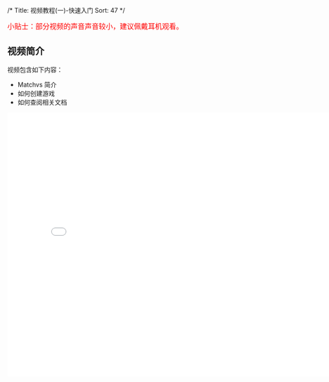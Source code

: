 /*
Title: 视频教程(一)-快速入门
Sort: 47
*/  

<font color=red size=3>小贴士：部分视频的声音声音较小，建议佩戴耳机观看。</font>


## 视频简介

视频包含如下内容：

- Matchvs 简介
- 如何创建游戏
- 如何查阅相关文档

<div style="text-align: center">

  <iframe style="width: 800px;height: 600px;" src="//player.bilibili.com/player.html?aid=22031839&cid=36414700&page=1" scrolling="no" border="0" frameborder="no" framespacing="0" allowfullscreen="true"> </iframe>

</div>
